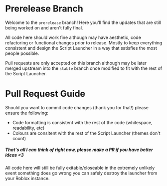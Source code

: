 # Prerelease Branch

Welcome to the `prerelease` branch! Here you'll find the updates that are still being worked on and aren't fully final.

All code here should work fine although may have aesthetic, code refactoring or functional changes prior to release. Mostly to keep everything consistent and design the Script Launcher in a way that satisfies the most people possible.

Pull requests are only accepted on this branch although may be later merged upstream into the `stable` branch once modified to fit with the rest of the Script Launcher.

# Pull Request Guide

Should you want to commit code changes (thank you for that!) please ensure the following:

  - Code formatting is consistent with the rest of the code (whitespace, readability, etc)
  - Colours are consitent with the rest of the Script Launcher (themes don't count)
  ##### That's all I can think of right now, please make a PR if you have better ideas <3

All code here will still be fully exitable/closeable in the extremely unlikely event something does go wrong you can safely destroy the launcher from your Roblox instance.
